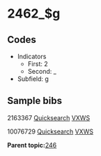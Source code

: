 # 2462\_$g

## Codes

-   Indicators
    -   First: 2
    -   Second: \_
-   Subfield: g

## Sample bibs

2163367 [Quicksearch](https://search.library.yale.edu/catalog/2163367) [VXWS](http://prodorbis.library.yale.edu:7014/vxws/GetHoldingsService?bibId=2163367)

10076729 [Quicksearch](https://search.library.yale.edu/catalog/10076729) [VXWS](http://prodorbis.library.yale.edu:7014/vxws/GetHoldingsService?bibId=10076729)

**Parent topic:**[246](../../tags/246/246.md)

